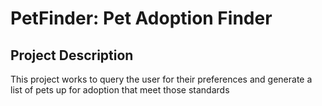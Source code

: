 # PetFinder: Pet Adoption Finder

## Project Description

This project works to query the user for their preferences and generate a list of pets up for adoption that meet those standards